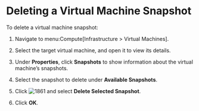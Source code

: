 # Deleting a Virtual Machine Snapshot

To delete a virtual machine snapshot:

1.  Navigate to menu:Compute\[Infrastructure \> Virtual Machines\].

2.  Select the target virtual machine, and open it to view its details.

3.  Under **Properties**, click **Snapshots** to show information about
    the virtual machine’s snapshots.

4.  Select the snapshot to delete under **Available Snapshots**.

5.  Click ![1861](../images/1861.png) and select **Delete Selected
    Snapshot**.

6.  Click **OK**.
